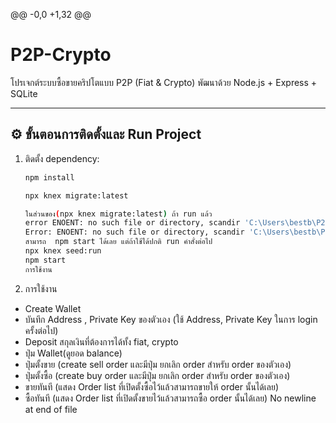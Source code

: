 @@ -0,0 +1,32 @@
# P2P-Crypto

โปรเจกต์ระบบซื้อขายคริปโตแบบ P2P (Fiat & Crypto) พัฒนาด้วย Node.js + Express + SQLite

---

## ⚙️ ขั้นตอนการติดตั้งและ Run Project

1. ติดตั้ง dependency:
   ```bash
   npm install

   npx knex migrate:latest

   ในส่วนของ(npx knex migrate:latest) ถ้า run แล้ว 
   error ENOENT: no such file or directory, scandir 'C:\Users\bestb\P2P-test\migrations'
   Error: ENOENT: no such file or directory, scandir 'C:\Users\bestb\P2P-test\migrations'
   สามารถ  npm start ได้เลย แต่ถ้าใช้ได้ปกติ run คำสั่งต่อไป
   npx knex seed:run
   npm start
   การใช้งาน

2. การใช้งาน

- Create Wallet
- บันทึก Address , Private Key ของตัวเอง (ใช้ Address, Private Key ในการ login ครั้งต่อไป)
- Deposit สกุลเงินที่ต้องการได้ทั้ง fiat, crypto
- ปุ่ม Wallet(ดูยอด balance)
- ปุ่มตั้งขาย (create sell order และมีปุ่ม ยกเลิก order สำหรับ order ของตัวเอง)
- ปุ่มตั้งซื้อ (create buy order และมีปุ่ม ยกเลิก order สำหรับ order ของตัวเอง)
- ขายทันที (แสดง Order list ที่เปิดตั้งซื้อไว้แล้วสามารถขายให้ order นั้นได้เลย)
- ซื้อทันที (แสดง Order list ที่เปิดตั้งขายไว้แล้วสามารถซื้อ order นั้นได้เลย)
No newline at end of file
